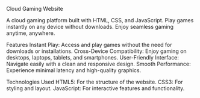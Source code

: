 Cloud Gaming Website

A cloud gaming platform built with HTML, CSS, and JavaScript. Play games instantly on any device without downloads. Enjoy seamless gaming anytime, anywhere.

Features
Instant Play: Access and play games without the need for downloads or installations.
Cross-Device Compatibility: Enjoy gaming on desktops, laptops, tablets, and smartphones.
User-Friendly Interface: Navigate easily with a clean and responsive design.
Smooth Performance: Experience minimal latency and high-quality graphics.

Technologies Used
HTML5: For the structure of the website.
CSS3: For styling and layout.
JavaScript: For interactive features and functionality.
